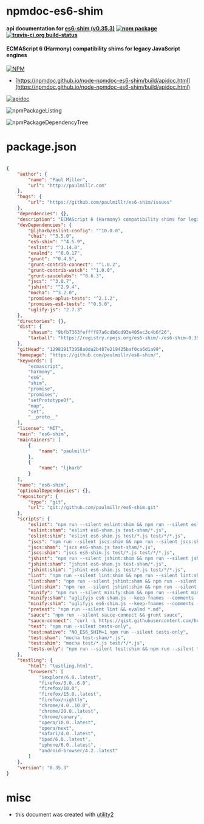 # npmdoc-es6-shim

#### api documentation for  [es6-shim (v0.35.3)](https://github.com/paulmillr/es6-shim/)  [![npm package](https://img.shields.io/npm/v/npmdoc-es6-shim.svg?style=flat-square)](https://www.npmjs.org/package/npmdoc-es6-shim) [![travis-ci.org build-status](https://api.travis-ci.org/npmdoc/node-npmdoc-es6-shim.svg)](https://travis-ci.org/npmdoc/node-npmdoc-es6-shim)

#### ECMAScript 6 (Harmony) compatibility shims for legacy JavaScript engines

[![NPM](https://nodei.co/npm/es6-shim.png?downloads=true&downloadRank=true&stars=true)](https://www.npmjs.com/package/es6-shim)

- [https://npmdoc.github.io/node-npmdoc-es6-shim/build/apidoc.html](https://npmdoc.github.io/node-npmdoc-es6-shim/build/apidoc.html)

[![apidoc](https://npmdoc.github.io/node-npmdoc-es6-shim/build/screenCapture.buildCi.browser.%252Ftmp%252Fbuild%252Fapidoc.html.png)](https://npmdoc.github.io/node-npmdoc-es6-shim/build/apidoc.html)

![npmPackageListing](https://npmdoc.github.io/node-npmdoc-es6-shim/build/screenCapture.npmPackageListing.svg)

![npmPackageDependencyTree](https://npmdoc.github.io/node-npmdoc-es6-shim/build/screenCapture.npmPackageDependencyTree.svg)



# package.json

```json

{
    "author": {
        "name": "Paul Miller",
        "url": "http://paulmillr.com"
    },
    "bugs": {
        "url": "https://github.com/paulmillr/es6-shim/issues"
    },
    "dependencies": {},
    "description": "ECMAScript 6 (Harmony) compatibility shims for legacy JavaScript engines",
    "devDependencies": {
        "@ljharb/eslint-config": "^10.0.0",
        "chai": "^3.5.0",
        "es5-shim": "^4.5.9",
        "eslint": "^3.14.0",
        "evalmd": "^0.0.17",
        "grunt": "^0.4.5",
        "grunt-contrib-connect": "^1.0.2",
        "grunt-contrib-watch": "^1.0.0",
        "grunt-saucelabs": "^8.6.3",
        "jscs": "^3.0.7",
        "jshint": "^2.9.4",
        "mocha": "^3.2.0",
        "promises-aplus-tests": "^2.1.2",
        "promises-es6-tests": "^0.5.0",
        "uglify-js": "2.7.3"
    },
    "directories": {},
    "dist": {
        "shasum": "9bfb7363feffff87a6cdb6cd93e405ec3c4b6f26",
        "tarball": "https://registry.npmjs.org/es6-shim/-/es6-shim-0.35.3.tgz"
    },
    "gitHead": "129819173958a0da2b487e219425baf0ca6d1a99",
    "homepage": "https://github.com/paulmillr/es6-shim/",
    "keywords": [
        "ecmascript",
        "harmony",
        "es6",
        "shim",
        "promise",
        "promises",
        "setPrototypeOf",
        "map",
        "set",
        "__proto__"
    ],
    "license": "MIT",
    "main": "es6-shim",
    "maintainers": [
        {
            "name": "paulmillr"
        },
        {
            "name": "ljharb"
        }
    ],
    "name": "es6-shim",
    "optionalDependencies": {},
    "repository": {
        "type": "git",
        "url": "git://github.com/paulmillr/es6-shim.git"
    },
    "scripts": {
        "eslint": "npm run --silent eslint:shim && npm run --silent eslint:sham",
        "eslint:sham": "eslint es6-sham.js test-sham/*.js",
        "eslint:shim": "eslint es6-shim.js test/*.js test/*/*.js",
        "jscs": "npm run --silent jscs:shim && npm run --silent jscs:sham",
        "jscs:sham": "jscs es6-sham.js test-sham/*.js",
        "jscs:shim": "jscs es6-shim.js test/*.js test/*/*.js",
        "jshint": "npm run --silent jshint:shim && npm run --silent jshint:sham",
        "jshint:sham": "jshint es6-sham.js test-sham/*.js",
        "jshint:shim": "jshint es6-shim.js test/*.js test/*/*.js",
        "lint": "npm run --silent lint:shim && npm run --silent lint:sham",
        "lint:sham": "npm run --silent jshint:sham && npm run --silent jscs:sham && npm run --silent eslint:sham",
        "lint:shim": "npm run --silent jshint:shim && npm run --silent jscs:shim && npm run --silent eslint:shim",
        "minify": "npm run --silent minify:shim && npm run --silent minify:sham",
        "minify:sham": "uglifyjs es6-sham.js --keep-fnames --comments --source-map=es6-sham.map -m -b ascii_only=true,beautify=false > es6-sham.min.js",
        "minify:shim": "uglifyjs es6-shim.js --keep-fnames --comments --source-map=es6-shim.map -m -b ascii_only=true,beautify=false > es6-shim.min.js",
        "pretest": "npm run --silent lint && evalmd *.md",
        "sauce": "npm run --silent sauce-connect && grunt sauce",
        "sauce-connect": "curl -L https://gist.githubusercontent.com/henrikhodne/9322897/raw/sauce-connect.sh | bash && export TRAVIS_SAUCE_CONNECT=true",
        "test": "npm run --silent tests-only",
        "test:native": "NO_ES6_SHIM=1 npm run --silent tests-only",
        "test:sham": "mocha test-sham/*.js",
        "test:shim": "mocha test/*.js test/*/*.js",
        "tests-only": "npm run --silent test:shim && npm run --silent test:sham"
    },
    "testling": {
        "html": "testling.html",
        "browsers": [
            "iexplore/6.0..latest",
            "firefox/3.0..6.0",
            "firefox/10.0",
            "firefox/15.0..latest",
            "firefox/nightly",
            "chrome/4.0..10.0",
            "chrome/20.0..latest",
            "chrome/canary",
            "opera/10.0..latest",
            "opera/next",
            "safari/4.0..latest",
            "ipad/6.0..latest",
            "iphone/6.0..latest",
            "android-browser/4.2..latest"
        ]
    },
    "version": "0.35.3"
}
```



# misc
- this document was created with [utility2](https://github.com/kaizhu256/node-utility2)
